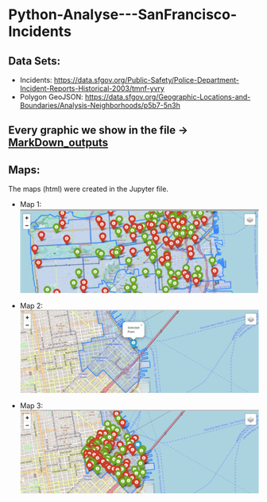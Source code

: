 # Python-Analyse---SanFrancisco-Incidents

## Data Sets:
- Incidents:
https://data.sfgov.org/Public-Safety/Police-Department-Incident-Reports-Historical-2003/tmnf-yvry
- Polygon GeoJSON:
https://data.sfgov.org/Geographic-Locations-and-Boundaries/Analysis-Neighborhoods/p5b7-5n3h

## Every graphic we show in the file -> [MarkDown_outputs](https://github.com/MartinBM4/Python-Analyse---SanFrancisco-Incidents/tree/master/MarkDown_Outputs)

## Maps:
The maps (html) were created in the Jupyter file.
- Map 1:
![](https://github.com/MartinBM4/Python-Analyse---SanFrancisco-Incidents/blob/master/map1.png)

- Map 2:
![](https://github.com/MartinBM4/Python-Analyse---SanFrancisco-Incidents/blob/master/map2.png)

- Map 3:
![](https://github.com/MartinBM4/Python-Analyse---SanFrancisco-Incidents/blob/master/map3.png)
